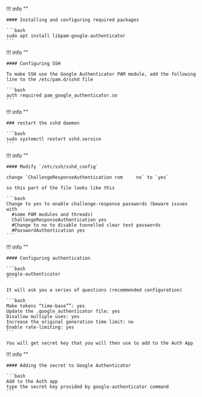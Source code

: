 !!! info ""

    #### Installing and configuring required packages

    ```bash
    sudo apt install libpam-google-authenticator
    ```

!!! info ""

    #### Configuring SSH

    To make SSH use the Google Authenticator PAM module, add the following  line to the /etc/pam.d/sshd file

    ```bash
    auth required pam_google_authenticator.so
    ```

!!! info ""

    ### restart the sshd daemon

    ```bash
    sudo systemctl restart sshd.service
    ```

!!! info ""

    #### Modify `/etc/ssh/sshd_config`

    change `ChallengeResponseAuthentication rom     no` to `yes`

    so this part of the file looks like this

    ```bash
    Change to yes to enable challenge-response passwords (beware issues with
      #some PAM modules and threads)
      ChallengeResponseAuthentication yes
      #Change to no to disable tunnelled clear text passwords
      #PasswordAuthentication yes
    ```

!!! info ""

    #### Configuring authentication

    ```bash
    google-authenticator
    ```

    It will ask you a series of questions (recommended configuration)

    ```bash
    Make tokens “time-base””: yes
    Update the .google_authenticator file: yes
    Disallow multiple uses: yes
    Increase the original generation time limit: no
    Enable rate-limiting: yes
    ```
    
    You will get secret key that you will then use to add to the Auth App

!!! info ""

    #### Adding the secret to Google Authenticator  

    ```bash
    Add to the Auth app
    type the secret key provided by google-authenticator command
    ```
